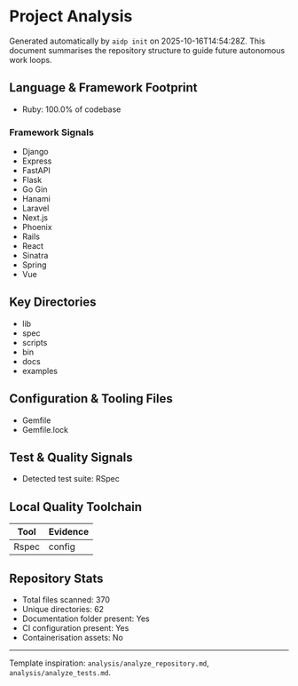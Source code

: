 # Project Analysis

Generated automatically by `aidp init` on 2025-10-16T14:54:28Z. This document summarises the repository structure to guide future autonomous work loops.

## Language & Framework Footprint
- Ruby: 100.0% of codebase

### Framework Signals
- Django
- Express
- FastAPI
- Flask
- Go Gin
- Hanami
- Laravel
- Next.js
- Phoenix
- Rails
- React
- Sinatra
- Spring
- Vue

## Key Directories
- lib
- spec
- scripts
- bin
- docs
- examples

## Configuration & Tooling Files
- Gemfile
- Gemfile.lock

## Test & Quality Signals
- Detected test suite: RSpec

## Local Quality Toolchain
| Tool | Evidence |
|------|----------|
| Rspec | config |

## Repository Stats
- Total files scanned: 370
- Unique directories: 62
- Documentation folder present: Yes
- CI configuration present: Yes
- Containerisation assets: No

---
Template inspiration: `analysis/analyze_repository.md`, `analysis/analyze_tests.md`.
